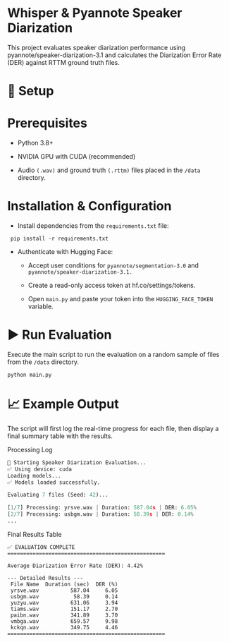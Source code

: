 # Whisper & Pyannote Speaker Diarization
This project evaluates speaker diarization performance using pyannote/speaker-diarization-3.1 and calculates the Diarization Error Rate (DER) against RTTM ground truth files.

# 🚀 Setup

# Prerequisites

- Python 3.8+

- NVIDIA GPU with CUDA (recommended)

- Audio ```(.wav)``` and ground truth ```(.rttm)``` files placed in the ```/data``` directory.

# Installation & Configuration

- Install dependencies from the ```requirements.txt``` file:

``` pip install -r requirements.txt```

- Authenticate with Hugging Face:
  - Accept user conditions for ```pyannote/segmentation-3.0``` and ```pyannote/speaker-diarization-3.1.```

  - Create a read-only access token at hf.co/settings/tokens.

  - Open ```main.py``` and paste your token into the ```HUGGING_FACE_TOKEN``` variable.

# ▶️ Run Evaluation
Execute the main script to run the evaluation on a random sample of files from the ```/data``` directory.

```python main.py```

# 📈 Example Output
The script will first log the real-time progress for each file, then display a final summary table with the results.

Processing Log
```python
🚀 Starting Speaker Diarization Evaluation...
✅ Using device: cuda
Loading models...
✅ Models loaded successfully.

Evaluating 7 files (Seed: 42)...

[1/7] Processing: yrsve.wav | Duration: 587.04s | DER: 6.05%
[2/7] Processing: usbgm.wav | Duration: 58.39s | DER: 0.14%
...
```
Final Results Table
``` ==================================================
✅ EVALUATION COMPLETE
==================================================

Average Diarization Error Rate (DER): 4.42%

--- Detailed Results ---
 File Name  Duration (sec)  DER (%)
 yrsve.wav          587.04     6.05
 usbgm.wav           58.39     0.14
 yuzyu.wav          631.06     3.94
 tiams.wav          151.17     2.70
 paibn.wav          341.89     3.70
 vmbga.wav          659.57     9.98
 kckqn.wav          349.75     4.46
==================================================
```
